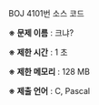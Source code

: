 BOJ 4101번 소스 코드

<b>※ 문제 이름</b> : 크냐?

<b>※ 제한 시간</b> : 1 초

<b>※ 제한 메모리</b> : 128 MB

<b>※ 제출 언어</b> : C, Pascal
